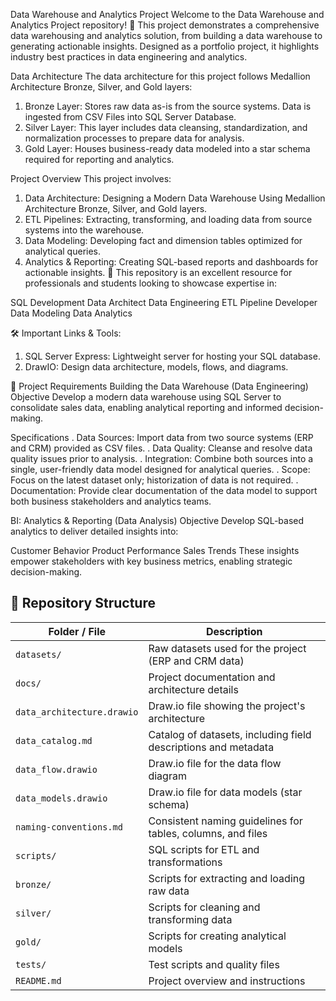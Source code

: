 Data Warehouse and Analytics Project
Welcome to the Data Warehouse and Analytics Project repository! 🚀
This project demonstrates a comprehensive data warehousing and analytics solution, from building a data warehouse to generating actionable insights. Designed as a portfolio project, it highlights industry best practices in data engineering and analytics.

 Data Architecture
The data architecture for this project follows Medallion Architecture Bronze, Silver, and Gold layers:
1. Bronze Layer: Stores raw data as-is from the source systems. Data is ingested from CSV Files into SQL Server Database.
2. Silver Layer: This layer includes data cleansing, standardization, and normalization processes to prepare data for analysis.
3. Gold Layer: Houses business-ready data modeled into a star schema required for reporting and analytics.

Project Overview
This project involves:

1. Data Architecture: Designing a Modern Data Warehouse Using Medallion Architecture Bronze, Silver, and Gold layers.
2. ETL Pipelines: Extracting, transforming, and loading data from source systems into the warehouse.
3. Data Modeling: Developing fact and dimension tables optimized for analytical queries.
4. Analytics & Reporting: Creating SQL-based reports and dashboards for actionable insights.
🎯 This repository is an excellent resource for professionals and students looking to showcase expertise in:

SQL Development
Data Architect
Data Engineering
ETL Pipeline Developer
Data Modeling
Data Analytics

🛠️ Important Links & Tools:
1. SQL Server Express: Lightweight server for hosting your SQL database.
2. DrawIO: Design data architecture, models, flows, and diagrams.

🚀 Project Requirements
Building the Data Warehouse (Data Engineering)
Objective
Develop a modern data warehouse using SQL Server to consolidate sales data, enabling analytical reporting and informed decision-making.

Specifications
. Data Sources: Import data from two source systems (ERP and CRM) provided as CSV files.
. Data Quality: Cleanse and resolve data quality issues prior to analysis.
. Integration: Combine both sources into a single, user-friendly data model designed for analytical queries.
. Scope: Focus on the latest dataset only; historization of data is not required.
. Documentation: Provide clear documentation of the data model to support both business stakeholders and analytics teams.

BI: Analytics & Reporting (Data Analysis)
Objective
Develop SQL-based analytics to deliver detailed insights into:

Customer Behavior
Product Performance
Sales Trends
These insights empower stakeholders with key business metrics, enabling strategic decision-making.

## 📂 Repository Structure

| Folder / File | Description |
|---------------|-------------|
| `datasets/` | Raw datasets used for the project (ERP and CRM data) |
| `docs/` | Project documentation and architecture details |
| `data_architecture.drawio` | Draw.io file showing the project's architecture |
| `data_catalog.md` | Catalog of datasets, including field descriptions and metadata |
| `data_flow.drawio` | Draw.io file for the data flow diagram |
| `data_models.drawio` | Draw.io file for data models (star schema) |
| `naming-conventions.md` | Consistent naming guidelines for tables, columns, and files |
| `scripts/` | SQL scripts for ETL and transformations |
| `bronze/` | Scripts for extracting and loading raw data |
| `silver/` | Scripts for cleaning and transforming data |
| `gold/` | Scripts for creating analytical models |
| `tests/` | Test scripts and quality files |
| `README.md` | Project overview and instructions |

